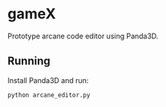 # gameX

Prototype arcane code editor using Panda3D.

## Running

Install Panda3D and run:

```bash
python arcane_editor.py
```

